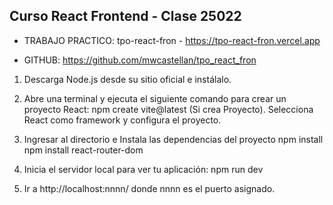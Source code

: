 ## Curso React Frontend - Clase 25022

- TRABAJO PRACTICO: tpo-react-fron - https://tpo-react-fron.vercel.app

- GITHUB: https://github.com/mwcastellan/tpo_react_fron


1. Descarga Node.js desde su sitio oficial e instálalo.

2. Abre una terminal y ejecuta el siguiente comando para crear un proyecto React:
npm create vite@latest (Si crea Proyecto). Selecciona React como framework y configura el proyecto.

3. Ingresar al directorio e Instala las dependencias del proyecto
npm install
npm install react-router-dom

4. Inicia el servidor local para ver tu aplicación:
npm run dev

5. Ir a http://localhost:nnnn/ donde nnnn es el puerto asignado.
